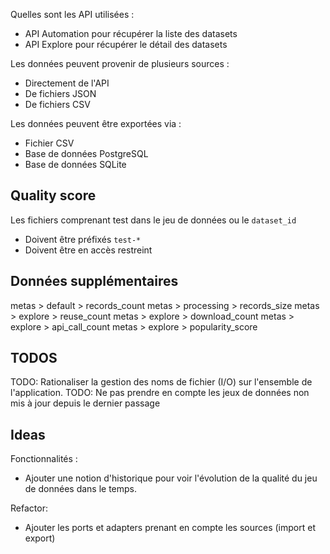 
Quelles sont les API utilisées : 
- API Automation pour récupérer la liste des datasets
- API Explore pour récupérer le détail des datasets

Les données peuvent provenir de plusieurs sources : 
- Directement de l'API
- De fichiers JSON
- De fichiers CSV

Les données peuvent être exportées via : 
- Fichier CSV
- Base de données PostgreSQL
- Base de données SQLite

## Quality score

Les fichiers comprenant test dans le jeu de données ou le `dataset_id`
- Doivent être préfixés `test-*`
- Doivent être en accès restreint

## Données supplémentaires

metas > default > records_count
metas > processing > records_size
metas > explore > reuse_count
metas > explore > download_count
metas > explore > api_call_count
metas > explore > popularity_score

## TODOS

TODO: Rationaliser la gestion des noms de fichier (I/O) sur l'ensemble de l'application. 
TODO: Ne pas prendre en compte les jeux de données non mis à jour depuis le dernier passage 

## Ideas

Fonctionnalités : 
- Ajouter une notion d'historique pour voir l'évolution de la qualité du jeu de données dans le temps.

Refactor: 
- Ajouter les ports et adapters prenant en compte les sources (import et export)